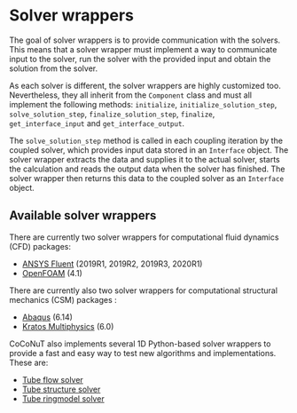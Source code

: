 # Solver wrappers


The goal of solver wrappers is to provide communication with the solvers. This  means that a solver wrapper must implement a way to communicate input to the solver, run the solver with the provided input and obtain the solution from the solver. 

As each solver is different, the solver wrappers are highly customized too. Nevertheless, they all inherit from the `Component` class and must all implement the following methods: `initialize`, `initialize_solution_step`, `solve_solution_step`, `finalize_solution_step`, `finalize`, `get_interface_input` and `get_interface_output`. 

The `solve_solution_step` method is called in each coupling iteration by the coupled solver, which provides input data stored in an `Interface` object. The solver wrapper extracts the data and supplies it to the actual solver, starts the calculation and reads the output data when the solver has finished. The solver wrapper then returns this data to the coupled solver as an `Interface` object.


## Available solver wrappers

There are currently two solver wrappers for computational fluid dynamics (CFD) packages:

-   [ANSYS Fluent](fluent/fluent.md) (2019R1, 2019R2, 2019R3, 2020R1)
-   [OpenFOAM](openfoam/openfoam.md) (4.1)

There are currently also two solver wrappers for computational structural mechanics (CSM) packages :

-   [Abaqus](abaqus/abaqus.md) (6.14)
-   [Kratos Multiphysics](kratos/kratos.md) (6.0)

CoCoNuT also implements several 1D Python-based solver wrappers to provide a fast and easy way to test new algorithms and implementations. These are:

-   [Tube flow solver](python/python.md#tube-flow-solver)
-   [Tube structure solver](python/python.md#tube-structure-solver)
-   [Tube ringmodel solver](python/python.md#tube-ringmodel-solver)